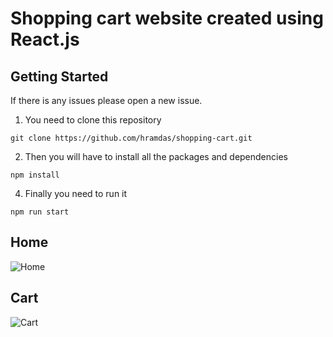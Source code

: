 # Shopping cart website created using React.js


## Getting Started

If there is any issues please open a new issue.

1. You need to clone this repository
```
git clone https://github.com/hramdas/shopping-cart.git
```

2. Then you will have to install all the packages and dependencies
```
npm install 
```

4. Finally you need to run it
```
npm run start
```

## Home
<img src="https://i.ibb.co/mCfVXfR/Screenshot-2022-02-20-111736.jpg" alt="Home" />

## Cart

<img src="https://i.ibb.co/H4xvqx0/Screenshot-2022-02-20-111815.jpg" alt="Cart" />
